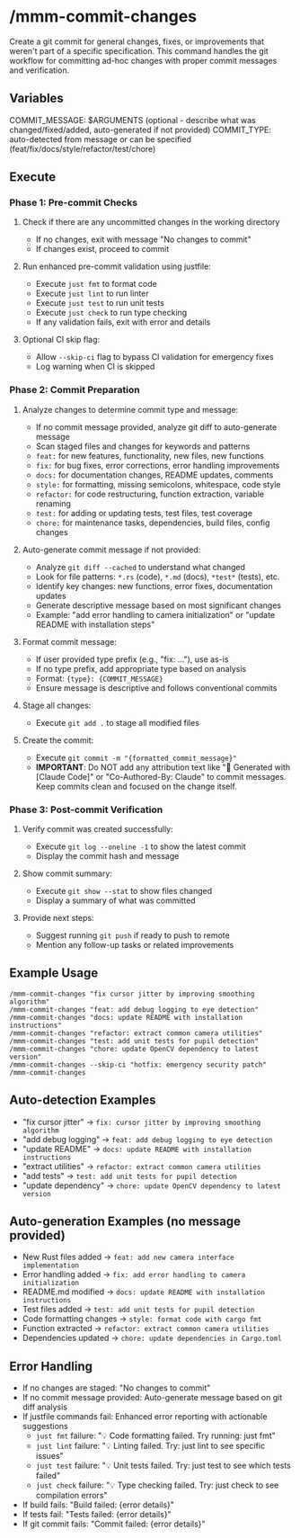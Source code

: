 # /mmm-commit-changes

Create a git commit for general changes, fixes, or improvements that weren't part of a specific specification. This command handles the git workflow for committing ad-hoc changes with proper commit messages and verification.

## Variables

COMMIT_MESSAGE: $ARGUMENTS (optional - describe what was changed/fixed/added, auto-generated if not provided)
COMMIT_TYPE: auto-detected from message or can be specified (feat/fix/docs/style/refactor/test/chore)

## Execute

### Phase 1: Pre-commit Checks

1. Check if there are any uncommitted changes in the working directory
   - If no changes, exit with message "No changes to commit"
   - If changes exist, proceed to commit

2. Run enhanced pre-commit validation using justfile:
   - Execute `just fmt` to format code
   - Execute `just lint` to run linter
   - Execute `just test` to run unit tests
   - Execute `just check` to run type checking
   - If any validation fails, exit with error and details

3. Optional CI skip flag:
   - Allow `--skip-ci` flag to bypass CI validation for emergency fixes
   - Log warning when CI is skipped

### Phase 2: Commit Preparation

1. Analyze changes to determine commit type and message:
   - If no commit message provided, analyze git diff to auto-generate message
   - Scan staged files and changes for keywords and patterns
   - `feat:` for new features, functionality, new files, new functions
   - `fix:` for bug fixes, error corrections, error handling improvements
   - `docs:` for documentation changes, README updates, comments
   - `style:` for formatting, missing semicolons, whitespace, code style
   - `refactor:` for code restructuring, function extraction, variable renaming
   - `test:` for adding or updating tests, test files, test coverage
   - `chore:` for maintenance tasks, dependencies, build files, config changes

2. Auto-generate commit message if not provided:
   - Analyze `git diff --cached` to understand what changed
   - Look for file patterns: `*.rs` (code), `*.md` (docs), `*test*` (tests), etc.
   - Identify key changes: new functions, error fixes, documentation updates
   - Generate descriptive message based on most significant changes
   - Example: "add error handling to camera initialization" or "update README with installation steps"

3. Format commit message:
   - If user provided type prefix (e.g., "fix: ..."), use as-is
   - If no type prefix, add appropriate type based on analysis
   - Format: `{type}: {COMMIT_MESSAGE}`
   - Ensure message is descriptive and follows conventional commits

3. Stage all changes:
   - Execute `git add .` to stage all modified files

4. Create the commit:
   - Execute `git commit -m "{formatted_commit_message}"`
   - **IMPORTANT**: Do NOT add any attribution text like "🤖 Generated with [Claude Code]" or "Co-Authored-By: Claude" to commit messages. Keep commits clean and focused on the change itself.

### Phase 3: Post-commit Verification

1. Verify commit was created successfully:
   - Execute `git log --oneline -1` to show the latest commit
   - Display the commit hash and message

2. Show commit summary:
   - Execute `git show --stat` to show files changed
   - Display a summary of what was committed

3. Provide next steps:
   - Suggest running `git push` if ready to push to remote
   - Mention any follow-up tasks or related improvements

## Example Usage

```
/mmm-commit-changes "fix cursor jitter by improving smoothing algorithm"
/mmm-commit-changes "feat: add debug logging to eye detection"
/mmm-commit-changes "docs: update README with installation instructions"
/mmm-commit-changes "refactor: extract common camera utilities"
/mmm-commit-changes "test: add unit tests for pupil detection"
/mmm-commit-changes "chore: update OpenCV dependency to latest version"
/mmm-commit-changes --skip-ci "hotfix: emergency security patch"
/mmm-commit-changes
```

## Auto-detection Examples

- "fix cursor jitter" → `fix: cursor jitter by improving smoothing algorithm`
- "add debug logging" → `feat: add debug logging to eye detection`
- "update README" → `docs: update README with installation instructions`
- "extract utilities" → `refactor: extract common camera utilities`
- "add tests" → `test: add unit tests for pupil detection`
- "update dependency" → `chore: update OpenCV dependency to latest version`

## Auto-generation Examples (no message provided)

- New Rust files added → `feat: add new camera interface implementation`
- Error handling added → `fix: add error handling to camera initialization`
- README.md modified → `docs: update README with installation instructions`
- Test files added → `test: add unit tests for pupil detection`
- Code formatting changes → `style: format code with cargo fmt`
- Function extracted → `refactor: extract common camera utilities`
- Dependencies updated → `chore: update dependencies in Cargo.toml`

## Error Handling

- If no changes are staged: "No changes to commit"
- If no commit message provided: Auto-generate message based on git diff analysis
- If justfile commands fail: Enhanced error reporting with actionable suggestions
  - `just fmt` failure: "💡 Code formatting failed. Try running: just fmt"
  - `just lint` failure: "💡 Linting failed. Try: just lint to see specific issues"
  - `just test` failure: "💡 Unit tests failed. Try: just test to see which tests failed"
  - `just check` failure: "💡 Type checking failed. Try: just check to see compilation errors"
- If build fails: "Build failed: {error details}"
- If tests fail: "Tests failed: {error details}"
- If git commit fails: "Commit failed: {error details}"
